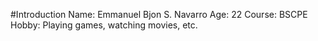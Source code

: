 #Introduction
Name: Emmanuel Bjon S. Navarro
Age: 22
Course: BSCPE
Hobby: Playing games, watching movies, etc.
